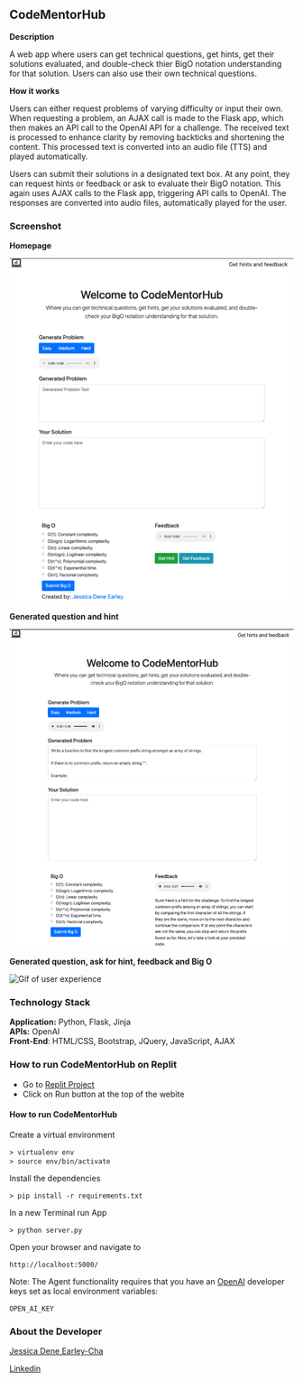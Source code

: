 CodeMentorHub
--------

**Description**

A web app where users can get technical questions, get hints, get their solutions evaluated, and double-check thier BigO notation understanding for that solution. Users can also use their own technical questions.  

**How it works**

Users can either request problems of varying difficulty or input their own. When requesting a problem, an AJAX call is made to the Flask app, which then makes an API call to the OpenAI API for a challenge. The received text is processed to enhance clarity by removing backticks and shortening the content. This processed text is converted into an audio file (TTS) and played automatically.

Users can submit their solutions in a designated text box. At any point, they can request hints or feedback or ask to evaluate their BigO notation. This again uses AJAX calls to the Flask app, triggering API calls to OpenAI. The responses are converted into audio files, automatically played for the user.



### Screenshot

**Homepage**

<img src="static/img/homepage.png">

**Generated question and hint**

<img src="static/img/homepage-question-hint.png">

**Generated question, ask for hint, feedback and Big O**

![Gif of user experience](static/img/CodeMentorHub.gif)


### Technology Stack

**Application:** Python, Flask, Jinja    
**APIs:** OpenAI  
**Front-End**: HTML/CSS, Bootstrap, JQuery, JavaScript, AJAX    



### How to run CodeMentorHub on Replit

- Go to [Replit Project](https://replit.com/join/sjwypckqdo-jessicawantsstu)
- Click on Run button at the top of the webite



#### How to run CodeMentorHub


Create a virtual environment 

```
> virtualenv env
> source env/bin/activate
```

Install the dependencies

```
> pip install -r requirements.txt
```

In a new Terminal run App
```
> python server.py
```


Open your browser and navigate to 

```
http://localhost:5000/
```


Note: The Agent functionality requires that you have an [OpenAI](https://platform.openai.com/api-keys) developer keys set as local environment variables:

```
OPEN_AI_KEY
```


### About the Developer    

[Jessica Dene Earley-Cha](https://jessicadeneearley-cha.com/jessica)


[Linkedin](https://www.linkedin.com/in/jessicaearley)    
